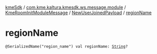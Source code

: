 [kmeSdk](../../../index.md) / [com.kme.kaltura.kmesdk.ws.message.module](../../index.md) / [KmeRoomInitModuleMessage](../index.md) / [NewUserJoinedPayload](index.md) / [regionName](./region-name.md)

# regionName

`@SerializedName("region_name") val regionName: `[`String`](https://kotlinlang.org/api/latest/jvm/stdlib/kotlin/-string/index.html)`?`